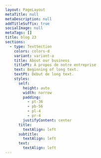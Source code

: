 ```yaml
---
layout: PageLayout
metaTitle: null
metaDescription: null
addTitleSuffix: true
socialImage: null
metaTags: []
title: blog 23
sections:
  - type: TextSection
    colors: colors-d
    variant: variant-a
    title: About our business
    titlePt: À propos de notre entreprise
    text: Beginning of long text.
    textPt: Début de long text.
    styles:
      self:
        height: auto
        width: narrow
        padding:
          - pt-36
          - pb-56
          - pl-4
          - pr-4
        justifyContent: center
      title:
        textAlign: left
      subtitle:
        textAlign: left
      text:
        textAlign: left
---
```

